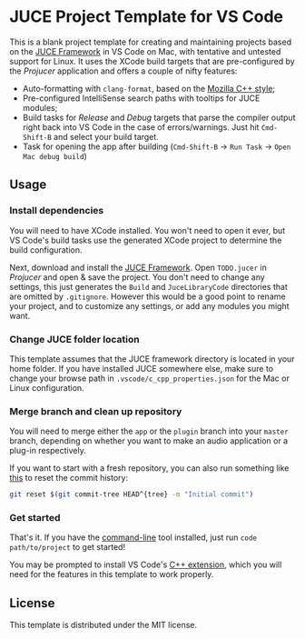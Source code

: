 # JUCE Project Template for VS Code

This is a blank project template for creating and maintaining projects based on
the [JUCE Framework](https://juce.com/) in VS Code on Mac, with tentative and
untested support for Linux. It uses the XCode build targets that are
pre-configured by the _Projucer_ application and offers a couple of nifty
features:

- Auto-formatting with `clang-format`, based on the
  [Mozilla C++ style](https://firefox-source-docs.mozilla.org/code-quality/coding-style/coding_style_cpp.html);
- Pre-configured IntelliSense search paths with tooltips for JUCE modules;
- Build tasks for _Release_ and _Debug_ targets that parse the compiler output
  right back into VS Code in the case of errors/warnings. Just hit `Cmd-Shift-B`
  and select your build target.
- Task for opening the app after building (`Cmd-Shift-B` → `Run Task` →
  `Open Mac debug build`)

## Usage

### Install dependencies

You will need to have XCode installed. You won't need to open it ever, but VS
Code's build tasks use the generated XCode project to determine the build
configuration.

Next, download and install the [JUCE Framework](https://juce.com/). Open
`TODO.jucer` in _Projucer_ and open & save the project. You don't need to change
any settings, this just generates the `Build` and `JuceLibraryCode` directories
that are omitted by `.gitignore`. However this would be a good point to rename
your project, and to customize any settings, or add any modules you might want.

### Change JUCE folder location

This template assumes that the JUCE framework directory is located in your home
folder. If you have installed JUCE somewhere else, make sure to change your
browse path in `.vscode/c_cpp_properties.json` for the Mac or Linux
configuration.

### Merge branch and clean up repository

You will need to merge either the `app` or the `plugin` branch into your
`master` branch, depending on whether you want to make an audio application or a
plug-in respectively.

If you want to start with a fresh repository, you can also run something like
[this](https://stackoverflow.com/a/23486788/13135932) to reset the commit
history:

```bash
git reset $(git commit-tree HEAD^{tree} -m "Initial commit")
```

### Get started

That's it. If you have the
[command-line](https://code.visualstudio.com/docs/setup/mac#_launching-from-the-command-line)
tool installed, just run `code path/to/project` to get started!

You may be prompted to install VS Code's [C++
extension](https://marketplace.visualstudio.com/items?itemName=ms-vscode.cpptools),
which you will need for the features in this template to work properly.

## License

This template is distributed under the MIT license.
